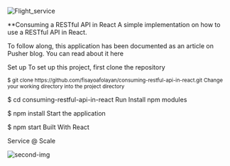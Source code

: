 



![Flight_service](https://user-images.githubusercontent.com/24268967/195984437-7a2cc8e4-1ae4-4733-bee1-45fd7c678ab1.png)







**Consuming a RESTful API in React
A simple implementation on how to use a RESTful API in React.

To follow along, this application has been documented as an article on Pusher blog. You can read about it here

Set up
To set up this project, first clone the repository

<sup>
  $ git clone https://github.com/fisayoafolayan/consuming-restful-api-in-react.git
  Change your working directory into the project directory
</sup>

$ cd consuming-restful-api-in-react
Run
Install npm modules

$ npm install
Start the application

$ npm start
Built With
React















Service @ Scale




![second-img](https://user-images.githubusercontent.com/24268967/195979824-32ef5376-5b04-411a-8e67-241c87df2f75.jpg)
